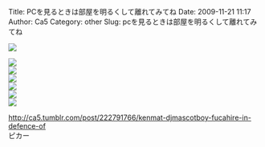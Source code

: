 Title: PCを見るときは部屋を明るくして離れてみてね
Date: 2009-11-21 11:17
Author: Ca5
Category: other
Slug: pcを見るときは部屋を明るくして離れてみてね

![](http://9.media.tumblr.com/tumblr_ks0hj6k9Yn1qz5vu7o1_400.gif)

<!--more-->  
![](http://9.media.tumblr.com/tumblr_ks0hj6k9Yn1qz5vu7o1_400.gif)  
![](http://9.media.tumblr.com/tumblr_ks0hj6k9Yn1qz5vu7o1_400.gif)  
![](http://9.media.tumblr.com/tumblr_ks0hj6k9Yn1qz5vu7o1_400.gif)  
![](http://9.media.tumblr.com/tumblr_ks0hj6k9Yn1qz5vu7o1_400.gif)  
![](http://9.media.tumblr.com/tumblr_ks0hj6k9Yn1qz5vu7o1_400.gif)  
![](http://9.media.tumblr.com/tumblr_ks0hj6k9Yn1qz5vu7o1_400.gif)  

<http://ca5.tumblr.com/post/222791766/kenmat-djmascotboy-fucahire-in-defence-of>  
ピカー

